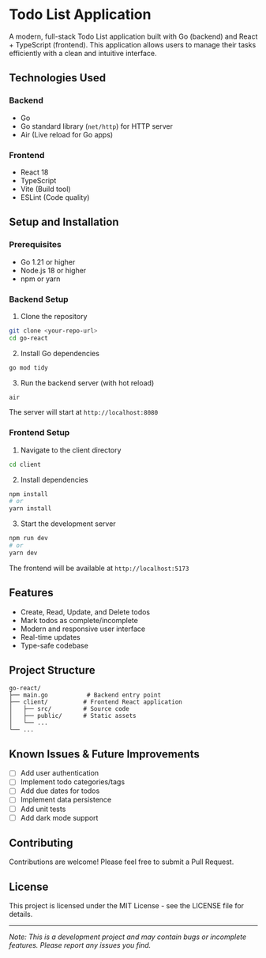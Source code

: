# Todo List Application

A modern, full-stack Todo List application built with Go (backend) and React + TypeScript (frontend). This application allows users to manage their tasks efficiently with a clean and intuitive interface.

## Technologies Used

### Backend

- Go
- Go standard library (`net/http`) for HTTP server
- Air (Live reload for Go apps)

### Frontend

- React 18
- TypeScript
- Vite (Build tool)
- ESLint (Code quality)

## Setup and Installation

### Prerequisites

- Go 1.21 or higher
- Node.js 18 or higher
- npm or yarn

### Backend Setup

1. Clone the repository

```bash
git clone <your-repo-url>
cd go-react
```

2. Install Go dependencies

```bash
go mod tidy
```

3. Run the backend server (with hot reload)

```bash
air
```

The server will start at `http://localhost:8080`

### Frontend Setup

1. Navigate to the client directory

```bash
cd client
```

2. Install dependencies

```bash
npm install
# or
yarn install
```

3. Start the development server

```bash
npm run dev
# or
yarn dev
```

The frontend will be available at `http://localhost:5173`

## Features

- Create, Read, Update, and Delete todos
- Mark todos as complete/incomplete
- Modern and responsive user interface
- Real-time updates
- Type-safe codebase

## Project Structure

```
go-react/
├── main.go           # Backend entry point
├── client/          # Frontend React application
│   ├── src/         # Source code
│   ├── public/      # Static assets
│   └── ...
└── ...
```

## Known Issues & Future Improvements

- [ ] Add user authentication
- [ ] Implement todo categories/tags
- [ ] Add due dates for todos
- [ ] Implement data persistence
- [ ] Add unit tests
- [ ] Add dark mode support

## Contributing

Contributions are welcome! Please feel free to submit a Pull Request.

## License

This project is licensed under the MIT License - see the LICENSE file for details.

---

_Note: This is a development project and may contain bugs or incomplete features. Please report any issues you find._
